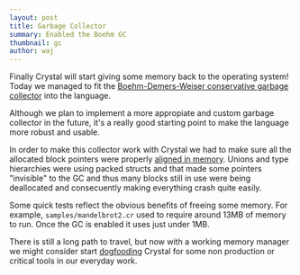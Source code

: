 ```yaml
---
layout: post
title: Garbage Collector
summary: Enabled the Boehm GC
thumbnail: gc
author: waj
---
```


Finally Crystal will start giving some memory back to the operating system! Today we managed to fit the [Boehm-Demers-Weiser conservative garbage collector](http://www.hpl.hp.com/personal/Hans_Boehm/gc/) into the language.

Although we plan to implement a more appropiate and custom garbage collector in the future, it's a really good starting point to make the language more robust and usable.

In order to make this collector work with Crystal we had to make sure all the allocated block pointers were properly [aligned in memory](https://github.com/crystal-lang/crystal/commit/6657d3c84c93ec0c886aa9262b2a33791e22285f). Unions and type hierarchies were using packed structs and that made some pointers "invisible" to the GC and thus many blocks still in use were being deallocated and consecuently making everything crash quite easily.

Some quick tests reflect the obvious benefits of freeing some memory. For example, `samples/mandelbrot2.cr` used to require around 13MB of memory to run. Once the GC is enabled it uses just under 1MB.

There is still a long path to travel, but now with a working memory manager we might consider start [dogfooding](http://en.wikipedia.org/wiki/Eating_your_own_dog_food) Crystal for some non production or critical tools in our everyday work.
